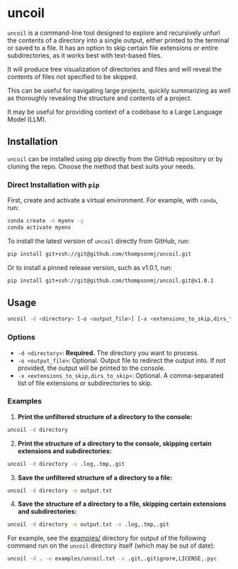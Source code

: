 # uncoil

`uncoil` is a command-line tool designed to explore and recursively unfurl the contents of a directory into a single output, either printed to the terminal or saved to a file. It has an option to skip certain file extensions or entire subdirectories, as it works best with text-based files. 

It will produce tree visualization of directories and files and will reveal the contents of files not specified to be skipped. 

This can be useful for navigating large projects, quickly summarizing as well as thoroughly revealing the structure and contents of a project.

It may be useful for providing context of a codebase to a Large Language Model (LLM).

## Installation

`uncoil` can be installed using pip directly from the GitHub repository or by cloning the repo. Choose the method that best suits your needs.

### Direct Installation with `pip`

First, create and activate a virtual environment. For example, with `conda`, run:
```bash
conda create -n myenv -y
conda activate myenv
```

To install the latest version of `uncoil` directly from GitHub, run:

```bash
pip install git+ssh://git@github.com/thompsonmj/uncoil.git
```

Or to install a pinned release version, such as v1.0.1, run:

```bash
pip install git+ssh://git@github.com/thompsonmj/uncoil.git@v1.0.1
```

## Usage
```bash
uncoil -d <directory> [-o <output_file>] [-x <extensions_to_skip,dirs_to_skip>]
```

### Options

- `-d <directory>`: **Required.** The directory you want to process.
- `-o <output_file>`: Optional. Output file to redirect the output into. If not provided, the output will be printed to the console.
- `-x <extensions_to_skip,dirs_to_skip>`: Optional. A comma-separated list of file extensions or subdirectories to skip.

### Examples

1. **Print the unfiltered structure of a directory to the console:**
```bash
uncoil -d directory
```
2. **Print the structure of a directory to the console, skipping certain extensions and subdirectories:**
```bash
uncoil -d directory -x .log,.tmp,.git
```
3. **Save the unfiltered structure of a directory to a file:**
```bash
uncoil -d directory -o output.txt
```
4. **Save the structure of a directory to a file, skipping certain extensions and subdirectories:**
```bash
uncoil -d directory -o output.txt -x .log,.tmp,.git
```

For example, see the [examples/](examples/) directory for output of the following command run on the `uncoil` directory itself (which may be out of date):

```bash
uncoil -d . -o examples/uncoil.txt -x .git,.gitignore,LICENSE,.pyc
```
